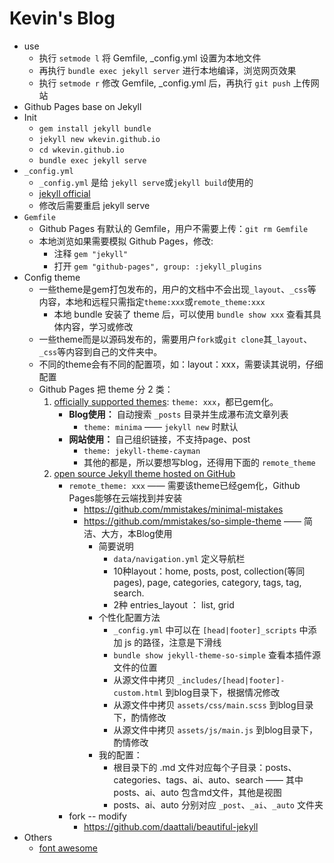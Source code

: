 # Kevin's Blog

- use
    - 执行 `setmode l` 将 Gemfile, _config.yml 设置为本地文件
    - 再执行 `bundle exec jekyll server` 进行本地编译，浏览网页效果
    - 执行 `setmode r` 修改 Gemfile, _config.yml 后，再执行 `git push` 上传网站
- Github Pages base on Jekyll
- Init
    - `gem install jekyll bundle`
    - `jekyll new wkevin.github.io`
    - `cd wkevin.github.io`
    - `bundle exec jekyll serve`
- `_config.yml`
    - `_config.yml` 是给 `jekyll serve`或`jekyll build`使用的
    - [jekyll official](https://jekyllrb.com/docs/configuration/)
    - 修改后需要重启 jekyll serve
- `Gemfile`
    - Github Pages 有默认的 Gemfile，用户不需要上传：`git rm Gemfile`
    - 本地浏览如果需要模拟 Github Pages，修改:
        - 注释 `gem "jekyll"`
        - 打开 `gem "github-pages", group: :jekyll_plugins`
- Config theme
    - 一些theme是gem打包发布的，用户的文档中不会出现`_layout`、`_css`等内容，本地和远程只需指定`theme:xxx`或`remote_theme:xxx`
        - 本地 bundle 安装了 theme 后，可以使用 `bundle show xxx` 查看其具体内容，学习或修改
    - 一些theme而是以源码发布的，需要用户`fork`或`git clone`其`_layout`、`_css`等内容到自己的文件夹中。
    - 不同的theme会有不同的配置项，如：layout：xxx，需要读其说明，仔细配置
    - Github Pages 把 theme 分 2 类：
        1. [officially supported themes](https://pages.github.com/themes/): `theme: xxx`，都已gem化。
            - **Blog使用：** 自动搜索 `_posts` 目录并生成瀑布流文章列表
                - `theme: minima` —— `jekyll new` 时默认
            - **网站使用：** 自己组织链接，不支持page、post
                - `theme: jekyll-theme-cayman`
                - 其他的都是，所以要想写blog，还得用下面的 `remote_theme`
        2. [open source Jekyll theme hosted on GitHub](https://github.com/topics/jekyll-theme)
            - `remote_theme: xxx` —— 需要该theme已经gem化，Github Pages能够在云端找到并安装
                - https://github.com/mmistakes/minimal-mistakes
                - https://github.com/mmistakes/so-simple-theme —— 简洁、大方，本Blog使用
                    - 简要说明
                        - `data/navigation.yml` 定义导航栏
                        - 10种layout：home, posts, post, collection(等同pages), page, categories, category,  tags, tag, search.
                        - 2种 entries_layout ： list, grid
                    - 个性化配置方法
                        - `_config.yml` 中可以在 `[head|footer]_scripts` 中添加 js 的路径，注意是下滑线
                        - `bundle show jekyll-theme-so-simple` 查看本插件源文件的位置
                        - 从源文件中拷贝 `_includes/[head|footer]-custom.html` 到blog目录下，根据情况修改 
                        - 从源文件中拷贝 `assets/css/main.scss` 到blog目录下，酌情修改
                        - 从源文件中拷贝 `assets/js/main.js` 到blog目录下，酌情修改
                    - 我的配置：
                        - 根目录下的 .md 文件对应每个子目录：posts、categories、tags、ai、auto、search —— 其中 posts、ai、auto 包含md文件，其他是视图
                        - posts、ai、auto 分别对应 `_post`、`_ai`、`_auto` 文件夹
            - fork -- modify
                - https://github.com/daattali/beautiful-jekyll
- Others
    - [font awesome](https://fontawesome.com)

